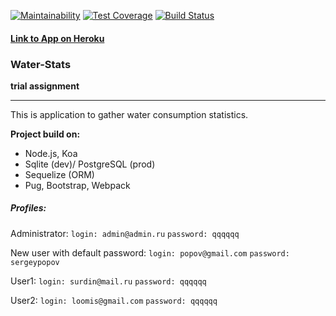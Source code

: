 [![Maintainability](https://api.codeclimate.com/v1/badges/b372e06dccdbec6abdc7/maintainability)](https://codeclimate.com/github/denis-ok/water-stats/maintainability) [![Test Coverage](https://api.codeclimate.com/v1/badges/b372e06dccdbec6abdc7/test_coverage)](https://codeclimate.com/github/denis-ok/water-stats/test_coverage) [![Build Status](https://travis-ci.org/denis-ok/water-stats.svg?branch=master)](https://travis-ci.org/denis-ok/water-stats)

#### [Link to App on Heroku](https://fathomless-dusk-89619.herokuapp.com)

### Water-Stats
**trial assignment**
___
This is application to gather water consumption statistics.



**Project build on:**
* Node.js, Koa
* Sqlite (dev)/ PostgreSQL (prod)
* Sequelize (ORM)
* Pug, Bootstrap, Webpack

##### Profiles:

Administrator:
`login: admin@admin.ru`
`password: qqqqqq`

New user with default password:
`login: popov@gmail.com`
`password: sergeypopov`

User1:
`login: surdin@mail.ru`
`password: qqqqqq`

User2:
`login: loomis@gmail.com`
`password: qqqqqq`
